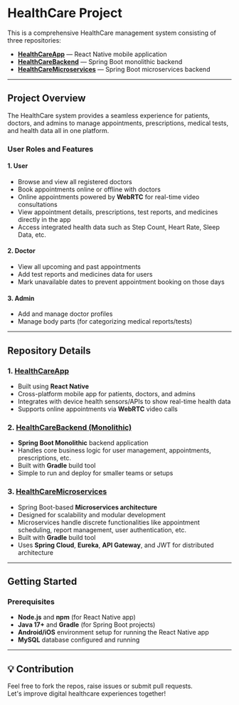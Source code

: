 # HealthCare Project

This is a comprehensive HealthCare management system consisting of three repositories:

- **[HealthCareApp](https://github.com/amanyara21/HealthCareApp)** — React Native mobile application  
- **[HealthCareBackend](https://github.com/amanyara21/HealthCareBackend)** — Spring Boot monolithic backend  
- **[HealthCareMicroservices](https://github.com/amanyara21/HealthCareMicroServices)** — Spring Boot microservices backend  

---

## Project Overview

The HealthCare system provides a seamless experience for patients, doctors, and admins to manage appointments, prescriptions, medical tests, and health data all in one platform.

### User Roles and Features

#### 1. User
- Browse and view all registered doctors  
- Book appointments online or offline with doctors  
- Online appointments powered by **WebRTC** for real-time video consultations  
- View appointment details, prescriptions, test reports, and medicines directly in the app  
- Access integrated health data such as Step Count, Heart Rate, Sleep Data, etc.  

#### 2. Doctor
- View all upcoming and past appointments  
- Add test reports and medicines data for users  
- Mark unavailable dates to prevent appointment booking on those days  

#### 3. Admin
- Add and manage doctor profiles  
- Manage body parts (for categorizing medical reports/tests)  

---

## Repository Details

### 1. [HealthCareApp](https://github.com/amanyara21/HealthCareApp)
- Built using **React Native**  
- Cross-platform mobile app for patients, doctors, and admins  
- Integrates with device health sensors/APIs to show real-time health data  
- Supports online appointments via **WebRTC** video calls  

### 2. [HealthCareBackend (Monolithic)](https://github.com/amanyara21/HealthCareBackend)
- **Spring Boot Monolithic** backend application  
- Handles core business logic for user management, appointments, prescriptions, etc.  
- Built with **Gradle** build tool  
- Simple to run and deploy for smaller teams or setups  


### 3. [HealthCareMicroservices](https://github.com/amanyara21/HealthCareMicroServices)
- Spring Boot-based **Microservices architecture**  
- Designed for scalability and modular development  
- Microservices handle discrete functionalities like appointment scheduling, report management, user authentication, etc.  
- Built with **Gradle** build tool  
- Uses **Spring Cloud**, **Eureka**, **API Gateway**, and JWT for distributed architecture

---

## Getting Started

### Prerequisites
- **Node.js** and **npm** (for React Native app)  
- **Java 17+** and **Gradle** (for Spring Boot projects)  
- **Android/iOS** environment setup for running the React Native app  
- **MySQL** database configured and running  

---

## 💡 Contribution

Feel free to fork the repos, raise issues or submit pull requests.  
Let's improve digital healthcare experiences together! 
```